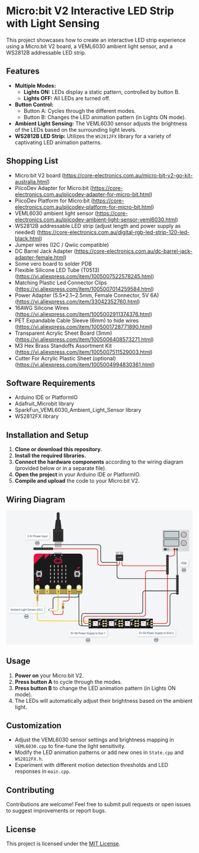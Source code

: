 # Micro:bit V2 Interactive LED Strip with Light Sensing

This project showcases how to create an interactive LED strip experience using a Micro:bit V2 board, a VEML6030 ambient light sensor, and a WS2812B addressable LED strip. 

## Features

* **Multiple Modes:**
    * **Lights ON:** LEDs display a static pattern, controlled by button B.
    * **Lights OFF:**  All LEDs are turned off.
* **Button Control:**
    * Button A: Cycles through the different modes.
    * Button B: Changes the LED animation pattern (in Lights ON mode).
* **Ambient Light Sensing:** The VEML6030 sensor adjusts the brightness of the LEDs based on the surrounding light levels.
* **WS2812B LED Strip:**  Utilizes the `WS2812FX` library for a variety of captivating LED animation patterns.

## Shopping List

* Micro:bit V2 board (https://core-electronics.com.au/micro-bit-v2-go-kit-australia.html)
* PiicoDev Adapter for Micro:bit (https://core-electronics.com.au/piicodev-adapter-for-micro-bit.html)
* PiicoDev Platform for Micro:bit (https://core-electronics.com.au/piicodev-platform-for-micro-bit.html)
* VEML6030 ambient light sensor (https://core-electronics.com.au/piicodev-ambient-light-sensor-veml6030.html)
* WS2812B addressable LED strip (adjust length and power supply as needed) (https://core-electronics.com.au/digital-rgb-led-strip-120-led-black.html)
* Jumper wires (I2C / Qwiic compatible)
* DC Barrel Jack Adapter (https://core-electronics.com.au/dc-barrel-jack-adapter-female.html)
* Some vero board to solder PDB
* Flexible Silicone LED Tube (T0513) (https://vi.aliexpress.com/item/1005007522578245.html)
* Matching Plastic Led Connector Clips (https://vi.aliexpress.com/item/1005007014259584.html)
* Power Adapter (5.5*2.1~2.5mm, Female Connector, 5V 6A) (https://vi.aliexpress.com/item/33042352760.html)
* 16AWG Silicone Wires (https://vi.aliexpress.com/item/1005002911374376.html)
* PET Expandable Cable Sleeve (6mm) to hide wires (https://vi.aliexpress.com/item/1005001728771890.html)
* Transparent Acrylic Sheet Board (3mm) (https://vi.aliexpress.com/item/1005006408573271.html)
* M3 Hex Brass Standoffs Assortment Kit (https://vi.aliexpress.com/item/1005007511529003.html)
* Cutter For Acrylic Plastic Sheet (optional) (https://vi.aliexpress.com/item/1005004994830361.html)

## Software Requirements

* Arduino IDE or PlatformIO
* Adafruit_Microbit library 
* SparkFun_VEML6030_Ambient_Light_Sensor library
* WS2812FX library

## Installation and Setup

1. **Clone or download this repository.**
2. **Install the required libraries.** 
3. **Connect the hardware components** according to the wiring diagram (provided below or in a separate file).
4. **Open the project** in your Arduino IDE or PlatformIO.
5. **Compile and upload** the code to your Micro:bit V2.

## Wiring Diagram

![Wiring diagram](schema.png)

## Usage

1. **Power on** your Micro:bit V2.
2. **Press button A** to cycle through the modes.
3. **Press button B** to change the LED animation pattern (in Lights ON mode).
4. The LEDs will automatically adjust their brightness based on the ambient light.

## Customization

* Adjust the VEML6030 sensor settings and brightness mapping in `VEML6030.cpp` to fine-tune the light sensitivity.
* Modify the LED animation patterns or add new ones in `State.cpp` and `WS2812FX.h`.
* Experiment with different motion detection thresholds and LED responses in `main.cpp`.

## Contributing

Contributions are welcome! Feel free to submit pull requests or open issues to suggest improvements or report bugs.

## License

This project is licensed under the [MIT License](LICENSE).
